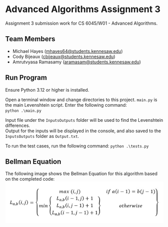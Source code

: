 # Advanced Algorithms Assignment 3

Assignment 3 submission work for CS 6045/W01 - Advanced Algorithms.  

## Team Members  
- Michael Hayes (mhayes64@students.kennesaw.edu)
- Cody Bijeaux (cbijeaux@students.kennesaw.edu)
- Amrutvyasa Ramasamy (aramasam@students.kennesaw.edu)

## Run Program

Ensure Python 3.12 or higher is installed.  

Open a terminal window and change directories to this project. `main.py` is the main Levenshtein script. Enter the following command:  
`python .\main.py`  

Input file under the `InputsOutputs` folder will be used to find the Levenshtein differences.  
Output for the inputs will be displayed in the console, and also saved to the `InputsOutputs` folder as `Output.txt`.

To run the test cases, run the following command:
`python .\tests.py`

## Bellman Equation  

The following image shows the Bellman Equation for this algorithm based on the completed code:  
![bellman-equation.jpg](bellman-equation.jpg)